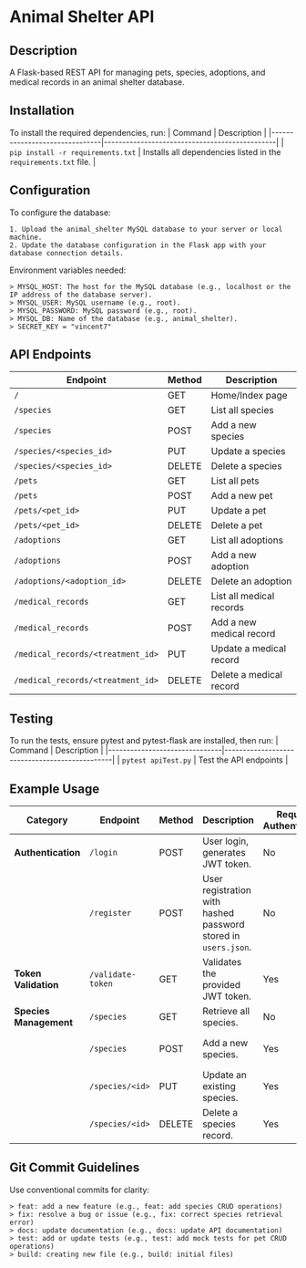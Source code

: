 # Animal Shelter API

## Description

A Flask-based REST API for managing pets, species, adoptions, and medical records in an animal shelter database.

## Installation

To install the required dependencies, run:
| Command                       | Description                                   |
|-------------------------------|-----------------------------------------------|
| `pip install -r requirements.txt` | Installs all dependencies listed in the `requirements.txt` file. |


## Configuration

To configure the database:

    1. Upload the animal_shelter MySQL database to your server or local machine. 
    2. Update the database configuration in the Flask app with your database connection details.

Environment variables needed:

    > MYSQL_HOST: The host for the MySQL database (e.g., localhost or the IP address of the database server).
    > MYSQL_USER: MySQL username (e.g., root).
    > MYSQL_PASSWORD: MySQL password (e.g., root).
    > MYSQL_DB: Name of the database (e.g., animal_shelter).
    > SECRET_KEY = "vincent7"

## API Endpoints

| Endpoint                     | Method | Description                   |
|------------------------------|--------|-------------------------------|
| `/`                          | GET    | Home/Index page               |
| `/species`                   | GET    | List all species              |
| `/species`                   | POST   | Add a new species             |
| `/species/<species_id>`      | PUT    | Update a species              |
| `/species/<species_id>`      | DELETE | Delete a species              |
| `/pets`                      | GET    | List all pets                 |
| `/pets`                      | POST   | Add a new pet                 |
| `/pets/<pet_id>`             | PUT    | Update a pet                  |
| `/pets/<pet_id>`             | DELETE | Delete a pet                  |
| `/adoptions`                 | GET    | List all adoptions            |
| `/adoptions`                 | POST   | Add a new adoption            |
| `/adoptions/<adoption_id>`   | DELETE | Delete an adoption            |
| `/medical_records`           | GET    | List all medical records      |
| `/medical_records`           | POST   | Add a new medical record      |
| `/medical_records/<treatment_id>` | PUT    | Update a medical record       |
| `/medical_records/<treatment_id>` | DELETE | Delete a medical record       |


## Testing

To run the tests, ensure pytest and pytest-flask are installed, then run:
| Command                       | Description                                   |
|-------------------------------|-----------------------------------------------|
| `pytest apiTest.py` | Test the API endpoints |

## Example Usage

| **Category**               | **Endpoint**                  | **Method** | **Description**                                               | **Requires Authentication** | **Role Required**          |
|----------------------------|-------------------------------|------------|---------------------------------------------------------------|------------------------------|----------------------------|
| **Authentication**         | `/login`                     | POST       | User login, generates JWT token.                              | No                           | N/A                        |
|                            | `/register`                  | POST       | User registration with hashed password stored in `users.json`. | No                           | N/A                        |
| **Token Validation**       | `/validate-token`            | GET        | Validates the provided JWT token.                             | Yes                          | N/A                        |
| **Species Management**     | `/species`                   | GET        | Retrieve all species.                                         | No                           | N/A                        |
|                            | `/species`                   | POST       | Add a new species.                                            | Yes                          | Any authenticated user     |
|                            | `/species/<id>`              | PUT        | Update an existing species.                                   | Yes                          | Admin/Staff                |
|                            | `/species/<id>`              | DELETE     | Delete a species record.                                      | Yes                          | Admin/Staff                |


## Git Commit Guidelines

Use conventional commits for clarity:

    > feat: add a new feature (e.g., feat: add species CRUD operations)
    > fix: resolve a bug or issue (e.g., fix: correct species retrieval error)
    > docs: update documentation (e.g., docs: update API documentation)
    > test: add or update tests (e.g., test: add mock tests for pet CRUD operations)
    > build: creating new file (e.g., build: initial files)

